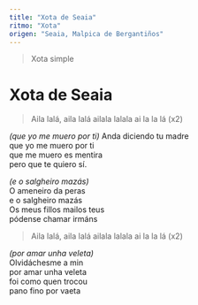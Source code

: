 ```yaml
---
title: "Xota de Seaia"
ritmo: "Xota"
origen: "Seaia, Malpica de Bergantiños"
---
```


> Xota simple

# Xota de Seaia

> Aila lalá, aila lalá
ailala lalala ai la la lá (x2)

*(que yo me muero por ti)*
Anda diciendo tu madre<br>
que yo me muero por ti<br>
que me muero es mentira<br>
pero que te quiero sí.

*(e o salgheiro mazás)*<br>
O ameneiro da peras<br>
e o salgheiro mazás<br>
Os meus fillos mailos teus<br>
pódense chamar irmáns<br>

> Aila lalá, aila lalá
ailala lalala ai la la lá (x2)

*(por amar unha veleta)*<br>
Olvidáchesme a min<br>
por amar unha veleta<br>
foi como quen trocou<br>
pano fino por vaeta
